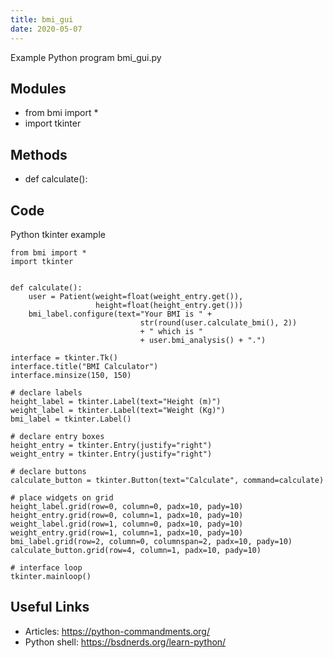 ```yaml
---
title: bmi_gui
date: 2020-05-07
---
```

Example Python program bmi_gui.py

## Modules

* from bmi import *
* import tkinter

## Methods

* def calculate():

## Code

Python tkinter example

    from bmi import *
    import tkinter
    
    
    def calculate():
        user = Patient(weight=float(weight_entry.get()),
                       height=float(height_entry.get()))
        bmi_label.configure(text="Your BMI is " +
                                 str(round(user.calculate_bmi(), 2))
                                 + " which is "
                                 + user.bmi_analysis() + ".")
    
    interface = tkinter.Tk()
    interface.title("BMI Calculator")
    interface.minsize(150, 150)
    
    # declare labels
    height_label = tkinter.Label(text="Height (m)")
    weight_label = tkinter.Label(text="Weight (Kg)")
    bmi_label = tkinter.Label()
    
    # declare entry boxes
    height_entry = tkinter.Entry(justify="right")
    weight_entry = tkinter.Entry(justify="right")
    
    # declare buttons
    calculate_button = tkinter.Button(text="Calculate", command=calculate)
    
    # place widgets on grid
    height_label.grid(row=0, column=0, padx=10, pady=10)
    height_entry.grid(row=0, column=1, padx=10, pady=10)
    weight_label.grid(row=1, column=0, padx=10, pady=10)
    weight_entry.grid(row=1, column=1, padx=10, pady=10)
    bmi_label.grid(row=2, column=0, columnspan=2, padx=10, pady=10)
    calculate_button.grid(row=4, column=1, padx=10, pady=10)
    
    # interface loop
    tkinter.mainloop()

## Useful Links

- Articles: https://python-commandments.org/
- Python shell: https://bsdnerds.org/learn-python/
